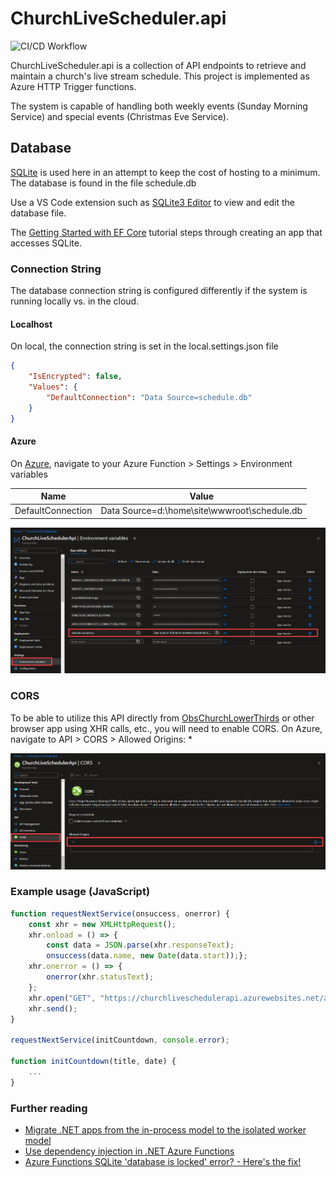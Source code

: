 # ChurchLiveScheduler.api

![CI/CD Workflow](https://github.com/awjacobson/ChurchLiveScheduler.api/actions/workflows/ChurchLiveSchedulerApi.yml/badge.svg)

ChurchLiveScheduler.api is a collection of API endpoints to retrieve and maintain a church's live stream schedule.  This project is implemented as Azure HTTP Trigger functions.

The system is capable of handling both weekly events (Sunday Morning Service) and special events (Christmas Eve Service).

## Database

[SQLite](https://www.sqlite.org/) is used here in an attempt to keep the cost of hosting to a
minimum.  The database is found in the file schedule.db

Use a VS Code extension such as [SQLite3 Editor](https://marketplace.visualstudio.com/items?itemName=yy0931.vscode-sqlite3-editor) to view and edit the database file.

The [Getting Started with EF Core](https://learn.microsoft.com/en-us/ef/core/get-started/overview/first-app?tabs=visual-studio) tutorial steps through creating an app that accesses SQLite.

### Connection String

The database connection string is configured differently if the system is running locally vs. in the cloud.

#### Localhost

On local, the connection string is set in the local.settings.json file

```json
{
    "IsEncrypted": false,
    "Values": {
        "DefaultConnection": "Data Source=schedule.db"
    }
}
```

#### Azure

On [Azure](https://portal.azure.com/), navigate to your Azure Function > Settings > Environment variables

| Name | Value |
| ---- | ----- |
| DefaultConnection | Data Source=d:\home\site\wwwroot\schedule.db |

![Azure Environment Variables](./docs/azure-environment-variables.jpg)

### CORS

To be able to utilize this API directly from [ObsChurchLowerThirds](https://github.com/awjacobson/ObsChurchLowerThirds) or other browser app using XHR calls, etc., you will need to enable CORS.
On Azure, navigate to API > CORS > Allowed Origins: *

![CORS](./docs/azure-cors.jpg)

### Example usage (JavaScript)

```javascript
function requestNextService(onsuccess, onerror) {
    const xhr = new XMLHttpRequest();
    xhr.onload = () => {
        const data = JSON.parse(xhr.responseText);
        onsuccess(data.name, new Date(data.start));};
    xhr.onerror = () => {
        onerror(xhr.statusText);
    };
    xhr.open("GET", "https://churchliveschedulerapi.azurewebsites.net/api/GetNext", true);
    xhr.send();
}

requestNextService(initCountdown, console.error);

function initCountdown(title, date) {
    ...
}
```

### Further reading

* [Migrate .NET apps from the in-process model to the isolated worker model](https://learn.microsoft.com/en-us/azure/azure-functions/migrate-dotnet-to-isolated-model?tabs=net8)
* [Use dependency injection in .NET Azure Functions](https://learn.microsoft.com/en-us/azure/azure-functions/functions-dotnet-dependency-injection)
* [Azure Functions SQLite 'database is locked' error? - Here's the fix!](https://youtu.be/xSAyEDFLFTw?si=z3Ypt-cPfBA-Lsqr)
